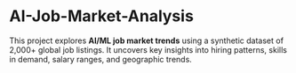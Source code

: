 # AI-Job-Market-Analysis
This project explores **AI/ML job market trends** using a synthetic dataset of 2,000+ global job listings.   It uncovers key insights into hiring patterns, skills in demand, salary ranges, and geographic trends.
